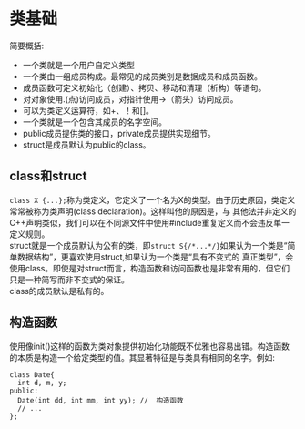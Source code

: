 # 类基础
简要概括:
* 一个类就是一个用户自定义类型
* 一个类由一组成员构成。最常见的成员类别是数据成员和成员函数。
* 成员函数可定义初始化（创建）、拷贝、移动和清理（析构）等语句。 
* 对对象使用.(点)访问成员，对指针使用->（箭头）访问成员。 
* 可以为类定义运算符，如+、！和[]。
* 一个类就是一个包含其成员的名字空间。
* public成员提供类的接口，private成员提供实现细节。
* struct是成员默认为public的class。  

## class和struct
`class X {...};`称为类定义，它定义了一个名为X的类型。由于历史原因，类定义常常被称为类声明(class declaration)。这样叫他的原因是，与
其他法并非定义的C++声明类似，我们可以在不同源文件中使用#include重复定义而不会违反单一定义规则。  
struct就是一个成员默认为公有的类，即`struct S{/*...*/}`如果认为一个类是“简单数据结构”，更喜欢使用struct,如果认为一个类是“具有不变式的
真正类型”，会使用class。即使是对struct而言，构造函数和访问函数也是非常有用的，但它们只是一种简写而非不变式的保证。  
class的成员默认是私有的。  

## 构造函数
使用像init()这样的函数为类对象提供初始化功能既不优雅也容易出错。构造函数的本质是构造一个给定类型的值。其显著特征是与类具有相同的名字。例如:
```
class Date{
  int d, m, y;
public:
  Date(int dd, int mm, int yy); //  构造函数
  // ...
};
```

